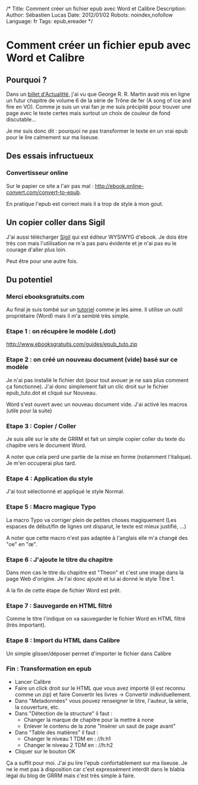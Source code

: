 /*
Title: Comment créer un fichier epub avec Word et Calibre
Description: 
Author: Sébastien Lucas
Date: 2012/01/02
Robots: noindex,nofollow
Language: fr
Tags: epub,ereader
*/
# Comment créer un fichier epub avec Word et Calibre

## Pourquoi ?
Dans un [billet d'Actualitté](http://www.actualitte.com/actualite/monde-edition/international/george-r-r-martin-offre-des-extraits-du-t6-de-la-saga-trone-de-fer-30904.htm), j'ai vu que George R. R. Martin avait mis en ligne un futur chapitre de volume 6 de la série de Trône de fer (A song of ice and fire en VO). Comme je suis un vrai fan je me suis précipité pour trouver une page avec le texte certes mais surtout un choix de couleur de fond discutable...

Je me suis donc dit : pourquoi ne pas transformer le texte en un vrai epub pour le lire calmement sur ma liseuse.

## Des essais infructueux

###  Convertisseur online 
Sur le papier ce site a l'air pas mal : http://ebook.online-convert.com/convert-to-epub.

En pratique l'epub est correct mais il a trop de style à mon gout.
## Un copier coller dans Sigil

J'ai aussi télécharger [Sigil](http://code.google.com/p/sigil/) qui est éditeur WYSIWYG d'ebook. Je dois être très con mais l'utilisation ne m'a pas paru évidente et je n'ai pas eu le courage d'aller plus loin. 

Peut être pour une autre fois.
## Du potentiel

### Merci ebooksgratuits.com
Au final je suis tombé sur un [tutoriel](http://www.ebooksgratuits.com/guides/methode_a_z_pour_creer_un_ebook.htm) comme je les aime. Il utilise un outil propriétaire (Word) mais il m'a semblé très simple.
### Etape 1 : on récupère le modèle (.dot)

http://www.ebooksgratuits.com/guides/epub_tuto.zip
### Etape 2 : on créé un nouveau document (vide) basé sur ce modèle

Je n'ai pas installé le fichier dot (pour tout avouer je ne sais plus comment ça fonctionne). J'ai donc simplement fait un clic droit sur le fichier epub_tuto.dot et cliqué sur Nouveau.

Word s'est ouvert avec un nouveau document vide. J'ai activé les macros (utile pour la suite)
### Etape 3 : Copier / Coller

Je suis allé sur le site de GRRM et fait un simple copier coller du texte du chapitre vers le document Word.

A noter que cela perd une partie de la mise en forme (notamment l'italique). Je m'en occuperai plus tard.
### Etape 4 : Application du style

J'ai tout sélectionné et appliqué le style Normal.
### Etape 5 : Macro magique Typo

La macro Typo va corriger plein de petites choses magiquement (Les espaces de début/fin de lignes ont disparut, le texte est mieux justifié, ...)

A noter que cette macro n'est pas adaptée à l'anglais elle m'a changé des "oe" en "œ".
### Etape 6 : J'ajoute le titre du chapitre

Dans mon cas le titre du chapitre est "Theon" et c'est une image dans la page Web d'origine. Je l'ai donc ajouté et lui ai donné le style Titre 1.

A la fin de cette étape de fichier Word est prêt.
### Etape 7 : Sauvegarde en HTML filtré

Comme le titre l'indique on va sauvegarder le fichier Word en HTML filtré (très important).
### Etape 8 : Import du HTML dans Calibre

Un simple glisser/déposer permet d'importer le fichier dans Calibre
### Fin : Transformation en epub

*	Lancer Calibre
*	Faire un click droit sur le HTML que vous avez importé (il est reconnu comme un zip) et faire Convertir les livres -> Convertir individuellement.
*	Dans "Metadonnées" vous pouvez renseigner le titre, l'auteur, la série, la couverture, etc.
*	Dans "Détection de la structure" il faut :
    * Changer la marque de chapitre pour la mettre à none
    * Enlever le contenu de la zone "Insérer un saut de page avant"
*	Dans "Table des matières" il faut :
    * Changer le niveau 1 TDM en : //h:h1
    * Changer le niveau 2 TDM en : //h:h2
*	Cliquer sur le bouton OK

Ça a suffit pour moi. J'ai pu lire l'epub confortablement sur ma liseuse. Je ne le met pas à disposition car c'est expressément interdit dans le blabla légal du blog de GRRM mais c'est très simple à faire.



